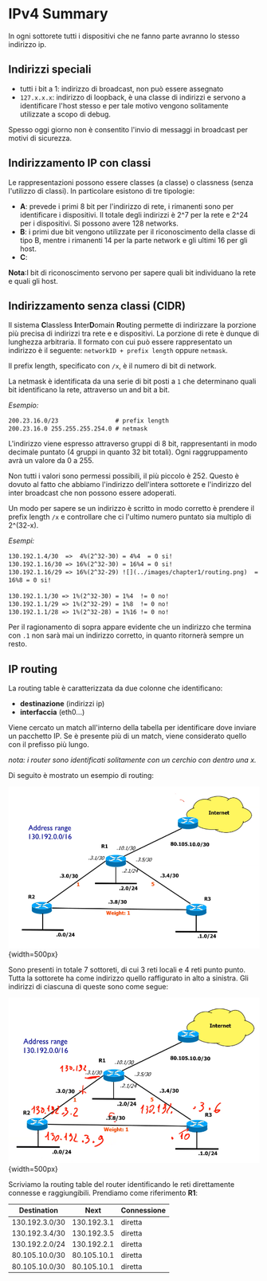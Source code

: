 # IPv4 Summary
<!-- lezione1: -->

In ogni sottorete tutti i dispositivi che ne fanno parte avranno lo stesso indirizzo ip.

## Indirizzi speciali

- tutti i bit a 1: indirizzo di broadcast, non può essere assegnato
- `127.x.x.x`: indirizzo di loopback, è una  classe di indirizzi e servono a identificare l'host stesso e per tale motivo vengono solitamente utilizzate a scopo di debug.


Spesso oggi giorno non è consentito l'invio di messaggi in broadcast per motivi di sicurezza.


## Indirizzamento IP con classi

Le rappresentazioni possono essere classes (a classe) o classness (senza l'utilizzo di classi). In particolare esistono di tre tipologie:

- **A**: prevede i primi 8 bit per l'indirizzo di rete, i rimanenti sono per identificare i dispositivi. Il totale degli indirizzi è 2^7 per la rete e 2^24 per i dispositivi. Si possono avere 128 networks.
- **B**: i primi due bit vengono utilizzate per il riconoscimento della classe di tipo B, mentre i rimanenti 14 per la parte network e gli ultimi 16 per gli host. 
- **C**:

**Nota**:I bit di riconoscimento servono per sapere quali bit individuano la rete e quali gli host.

## Indirizzamento senza classi (CIDR)

Il sistema **C**lassless **I**nter**D**omain **R**outing permette di indirizzare la porzione più precisa di indirizzi tra rete e e dispositivi. La porzione di rete è dunque di lunghezza arbitraria. Il formato con cui può essere rappresentato un indirizzo è il seguente: `networkID + prefix length` oppure `netmask`.

Il prefix length, specificato con `/x`, è il numero di bit  di network.

La netmask è identificata da una serie di bit posti a `1` che determinano quali bit identificano la rete, attraverso un and bit a bit.

*Esempio:*

```text
200.23.16.0/23                # prefix length
200.23.16.0 255.255.255.254.0 # netmask
```

L'indirizzo viene espresso attraverso gruppi di 8 bit, rappresentanti in modo decimale puntato (4 gruppi in quanto 32 bit totali). Ogni raggruppamento avrà un valore da 0 a 255.

Non tutti i valori sono permessi possibili, il più piccolo è 252. Questo è dovuto al fatto che abbiamo l'indirizzo dell'intera sottorete e l'indirizzo del inter broadcast che non possono essere adoperati.

Un modo per sapere se un indirizzo è scritto in modo corretto è prendere il prefix length `/x` e controllare che ci l'ultimo numero puntato sia multiplo di 2^(32-x).

*Esempi:*

```text
130.192.1.4/30  =>  4%(2^32-30) = 4%4  = 0 si!
130.192.1.16/30 => 16%(2^32-30) = 16%4 = 0 si!
130.192.1.16/29 => 16%(2^32-29) ![](../images/chapter1/routing.png)  = 16%8 = 0 si!

130.192.1.1/30 => 1%(2^32-30) = 1%4  != 0 no!
130.192.1.1/29 => 1%(2^32-29) = 1%8  != 0 no!
130.192.1.1/28 => 1%(2^32-28) = 1%16 != 0 no!
```

Per il ragionamento di sopra appare evidente che un indirizzo che termina con `.1` non sarà mai un indirizzo corretto, in quanto ritornerà sempre un resto.

## IP routing

La routing table è caratterizzata da due colonne che identificano:

- **destinazione** (indirizzi ip)
- **interfaccia** (eth0...)

Viene cercato un match all'interno della tabella per identificare dove inviare un pacchetto IP. Se è presente più di un match, viene considerato quello con il prefisso più lungo.

*nota: i router sono identificati solitamente con un cerchio con dentro una x.*

Di seguito è mostrato un esempio di routing:

![routing](../images/routing.png){width=500px}

Sono presenti in totale 7 sottoreti, di cui 3 reti locali e 4 reti punto punto. Tutta la sottorete ha come indirizzo quello raffigurato in alto a sinistra. Gli indirizzi di ciascuna di queste sono come segue:

![routing2](../images/routing_ind.png#image){width=500px}

Scriviamo la routing table del router identificando le reti direttamente connesse e raggiungibili. Prendiamo come riferimento **R1**:

| Destination | Next | Connessione |
|---|---|---|
| 130.192.3.0/30 | 130.192.3.1 | diretta |
| 130.192.3.4/30 | 130.192.3.5 | diretta |
| 130.192.2.0/24 | 130.192.2.1 | diretta |
| 80.105.10.0/30 | 80.105.10.1 | diretta |
| 80.105.10.0/30 | 80.105.10.1 | diretta |



<!-- fine Capitolo1 -->
